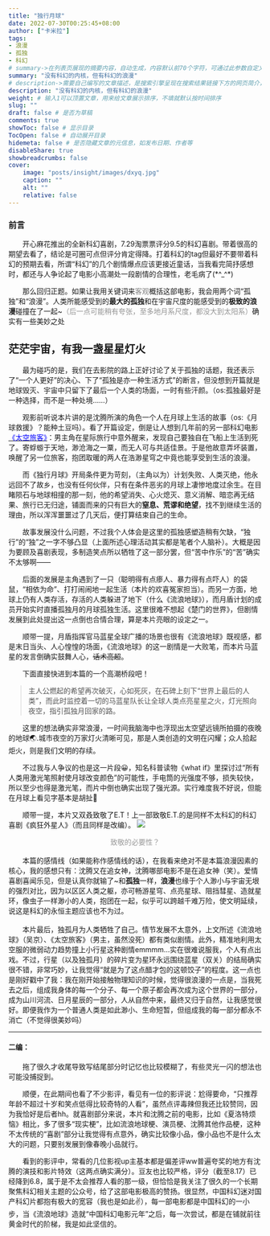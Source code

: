 ```yaml
---
title: "独行月球"
date: 2022-07-30T00:25:45+08:00
author: ["卡米拉"]
tags:
- 浪漫
- 孤独
- 科幻
# summary->在列表页展现的摘要内容，自动生成，内容默认前70个字符，可通过此参数自定义，一般无需专门设置
summary: "没有科幻的内核，但有科幻的浪漫"
# description->需要自己编写的文章描述，是搜索引擎呈现在搜索结果链接下方的网页简介，建议设置
description: "没有科幻的内核，但有科幻的浪漫"
weight: # 输入1可以顶置文章，用来给文章展示排序，不填就默认按时间排序
slug: ""
draft: false # 是否为草稿
comments: true
showToc: false # 显示目录
TocOpen: false # 自动展开目录
hidemeta: false # 是否隐藏文章的元信息，如发布日期、作者等
disableShare: true 
showbreadcrumbs: false 
cover:
    image: "posts/insight/images/dxyq.jpg"
    caption: ""
    alt: ""
    relative: false
---
```

<h3>前言</h3>
&ensp;&ensp;&ensp;&ensp;开心麻花推出的全新科幻喜剧，7.29淘票票评分9.5的科幻喜剧。带着很高的期望去看了，结论是可圈可点但评分肯定得降。打着科幻的tag但最好不要带着科幻的预期去看，所谓“科幻”的几个剧情爆点应该更接近童话，当我看完简抒感想时，都还与人争论起了电影小高潮处一段剧情的合理性，老毛病了(*^_^*)

&ensp;&ensp;&ensp;&ensp;那么回归正题。如果让我用关键词来<font color=gray>客观</font>概括这部电影，我会用两个词“孤独”和“浪漫”。人类所能感受到的<strong>最大的孤独</strong>和在宇宙尺度的能感受到的<strong>极致的浪漫</strong>碰撞在了一起~<font color=#939393>（后一点可能稍有夸张，至多地月系尺度，都没大到太阳系）</font>确实有一些美妙之处

<h2>茫茫宇宙，有我一盏星星灯火</h2>

&ensp;&ensp;&ensp;&ensp;最为碰巧的是，我们在去影院的路上正好讨论了关于孤独的话题，我还表示了“一个人更好”的决心、下了“孤独是亦一种生活方式”的断言，但没想到开篇就是地球毁灭、宇宙中只留下了最后一个人类的场面，一时有些汗颜。（os:孤独最好是一种选择，而不是一种处境……）

&ensp;&ensp;&ensp;&ensp;观影前听说本片讲的是沈腾所演的角色一个人在月球上生活的故事（os:《月球救援》？能种土豆吗）。看了开篇设定，倒是让人想到几年前的另一部科幻电影[<font color=blue>《太空旅客》</font>](https://movie.douban.com/subject/3434070/)：男主角在星际旅行中意外醒来，发现自己要独自在飞船上生活到死了。寄蜉蝣于天地，渺沧海之一粟，而无人可与共适佳景。于是他故意弄坏装置，唤醒了另一位旅客，抱团取暖的两人在浩渺星穹之中竟也能享受到生活的浪漫。

&ensp;&ensp;&ensp;&ensp;而《独行月球》开局条件更为苛刻，（主角以为）计划失败、人类灭绝，他永远回不了故乡，也没有任何伙伴，只有在条件恶劣的月球上凄惨地度过余生。在目睹陨石与地球相撞的那一刻，他的希望消失、心火熄灭、意义消解、暗恋再无结果、旅行已无归途，铺面而来的只有巨大的<strong>窒息、荒谬和绝望</strong>，找不到继续生活的理由，所以浑浑噩噩过了几天后，便打算结束自己的生命。

&ensp;&ensp;&ensp;&ensp;故事发展没什么问题，不过我个人体会是这里的孤独感塑造稍有欠缺，“独行”的“独”之一字不够凸显（上面所述心理活动其实都是笔者个人脑补）。大概是因为要顾及喜剧表现，多制造笑点所以牺牲了这一部分罢，但“苦中作乐”的“苦”确实不太够啊——

&ensp;&ensp;&ensp;&ensp;后面的发展是主角遇到了一只（聪明得有点瘆人、暴力得有点吓人）的袋鼠，“相依为命”、打打闹闹地一起生活（本片的欢喜冤家担当）。而另一方面，地球上仍有人类存活，存活的人类躲进了地下（什么《流浪地球》），而月盾计划的成员开始实时直播孤独月的月球孤独生活。这里很难不想起《楚门的世界》，但剧情发展到此处提出这一点倒也合情合理，算是本片亮眼的设定之一。

&ensp;&ensp;&ensp;&ensp;顺带一提，月盾指挥官马蓝星全球广播的场景也很有《流浪地球》既视感，都是末日当头、人心惶惶的场面，《流浪地球》的这一剧情是一大败笔，而本片马蓝星的发言倒确实鼓舞人心，~~话术高超~~。

&ensp;&ensp;&ensp;&ensp;下面直接快进到本篇的一个高潮桥段吧！

><font color=#555555>主人公燃起的希望再次破灭，心如死灰，在石碑上刻下“世界上最后的人类”，而此时监控着一切的马蓝星队长让全球人类点亮星星之火，灯光照向夜空，指引孤独月回家的路。</font>

&ensp;&ensp;&ensp;&ensp;这里的想法确实非常浪漫，一时间我脑海中也浮现出太空望远镜所拍摄的夜晚的地球🌏.城市夜空的万家灯火清晰可见，那是人类创造的文明在闪耀；众人拾起炬火，则是我们文明的存续。

&ensp;&ensp;&ensp;&ensp;不过我与人争议的也是这一片段😀，知名科普读物《what if》里探讨过“所有人类用激光笔照射使月球改变颜色”的可能性，手电筒的光强度不够，损失较快，所以至少也得是激光笔，而片中倒也确实出现了强光源。实行难度我不好说，但能在月球上看见字基本是胡扯🥲

&ensp;&ensp;&ensp;&ensp;顺带一提，本片又双叒致敬了E.T！上一部致敬E.T.的是同样不太科幻的科幻喜剧《疯狂外星人》（而且同样是改编）。
![](https://www.intofilm.org/intofilm-production/6681/scaledcropped/3000x1688/resources/6681/e.t.-the-extra-terrestrial-ep-universal.jpg)
<div style="text-align:center"><font color=#999999>致敬的必要性？</font></div>
<br/>
&ensp;&ensp;&ensp;&ensp;本篇的感情线（如果能称作感情线的话），在我看来绝对不是本篇浪漫因素的核心，我的感想只有：沈腾又在追女神，沈腾哪部电影不是在追女神（笑）。爱情喜剧喜闻乐见，但是认真你就输了~和<strong>孤独</strong>一样，<strong>浪漫</strong>也缘于个人渺小与宇宙无垠的强烈对比，因为以区区人类之躯，亦可畅游星穹、点亮星球、阻挡彗星、造就星环，像虫子一样渺小的人类，抱团在一起，似乎可以跨越千难万险，使文明延续，说这是科幻的永恒主题应该也不为过。
<br/><br/>
&ensp;&ensp;&ensp;&ensp;本片最后，独孤月为人类牺牲了自己。情节发展不太意外，上文所述《流浪地球》（吴京）、《太空旅客》（男主，虽然没死）都有类似剧情。此外，精准地利用太空服的微弱动力趋势撞上小行星这种剧情emmmm…实在很难说服我，个人有点出戏。不过，行星（以及独孤月）的碎片变为星环永远围绕蓝星（双关）的结局确实很不错，非常巧妙，让我觉得“就是为了这点醋才包的这顿饺子”的程度。这一点也是刚好戳中了我：我在刚开始接触物理知识的时候，觉得很浪漫的一点是，当我死去之后，组成我身体的每一个分子、每一个原子都会再次成为这个世界的一部分，成为山川河流、日月星辰的一部分，人从自然中来，最终又归于自然，让我感觉很好。即便我作为一个普通人类是如此渺小、生命短暂，但组成我的每一部分都永不消亡（不觉得很美妙吗）


<hr></hr>
<h4>二编：</h4>

&ensp;&ensp;&ensp;&ensp;拖了很久才收尾导致写结尾部分时记忆也比较模糊了，有些灵光一闪的想法也可能没捕捉到。

&ensp;&ensp;&ensp;&ensp;顺便，在此期间也看了不少影评，看见有一位的影评说：尬得要命，“只推荐年龄不超过十岁和笑点低得比较奇特的人看”，虽然点评毒辣但我还比较赞同，因为我恰好是后者hh。就喜剧部分来说，本片和沈腾之前的电影，比如《夏洛特烦恼》相比，多了很多“现实梗”，比如流浪地球梗、演员梗、沈腾其他作品梗，这种不太传统的“喜剧”部分让我觉得有点意外，确实比较像小品，像小品也不是什么太大的问题，只要别发展到像春晚小品就行。

&ensp;&ensp;&ensp;&ensp;看到的影评中，常看的几位影视up主基本都是偏差评ww普遍夸奖的地方有沈腾的演技和影片特效（这两点确实满分）。豆友也比较严格，评分（截至8.17）已经降到6.8，属于是不太会推荐人看的那一级，但恰恰是我关注了很久的一个长期聚焦科幻相关主题的公众号，给了这部电影极高的赞扬。很显然，中国科幻迷对国产科幻片都抱有极大的宽容（我也是如此✌），每一部电影都是中国科幻的一小步，当《流浪地球》造就“中国科幻电影元年”之后，每一次尝试，都是在铺就前往黄金时代的阶梯，我是如此坚信的。
